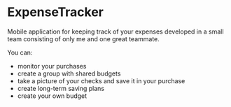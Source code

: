 # ExpenseTracker

Mobile application for keeping track of your expenses developed in a small team consisting of only me and one great teammate.

You can:
  - monitor your purchases
  - create a group with shared budgets
  - take a picture of your checks and save it in your purchase
  - create long-term saving plans
  - create your own budget
